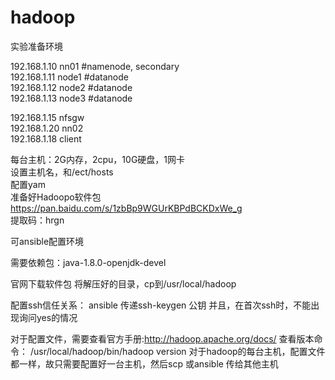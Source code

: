 # hadoop

实验准备环境

192.168.1.10    nn01      #namenode, secondary                 
192.168.1.11    node1     #datanode                 
192.168.1.12    node2     #datanode                     
192.168.1.13    node3     #datanode                                

192.168.1.15    nfsgw                            
192.168.1.20    nn02                                    
192.168.1.18    client                                             


每台主机：2G内存，2cpu，10G硬盘，1网卡                                   
设置主机名，和/ect/hosts                                         
配置yam                                     
准备好Hadoopo软件包              
https://pan.baidu.com/s/1zbBp9WGUrKBPdBCKDxWe_g                            
提取码：hrgn                                                                      

可ansible配置环境                                   

需要依赖包：java-1.8.0-openjdk-devel                               

官网下载软件包
将解压好的目录，cp到/usr/local/hadoop
                                                                                                            
配置ssh信任关系：
ansible  传递ssh-keygen   公钥
并且，在首次ssh时，不能出现询问yes的情况

对于配置文件，需要查看官方手册:http://hadoop.apache.org/docs/
查看版本命令： /usr/local/hadoop/bin/hadoop    version
对于hadoop的每台主机，配置文件都一样，故只需要配置好一台主机，然后scp 或ansible 传给其他主机


